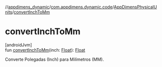 //[appdimens_dynamic](../../../index.md)/[com.appdimens.dynamic.code](../index.md)/[AppDimensPhysicalUnits](index.md)/[convertInchToMm](convert-inch-to-mm.md)

# convertInchToMm

[androidJvm]\
fun [convertInchToMm](convert-inch-to-mm.md)(inch: [Float](https://kotlinlang.org/api/core/kotlin-stdlib/kotlin/-float/index.html)): [Float](https://kotlinlang.org/api/core/kotlin-stdlib/kotlin/-float/index.html)

Converte Polegadas (Inch) para Milímetros (MM).